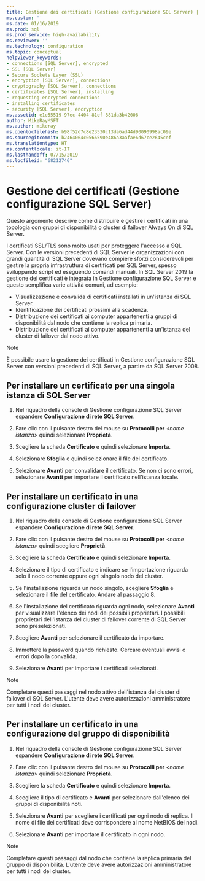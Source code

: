 ```yaml
---
title: Gestione dei certificati (Gestione configurazione SQL Server) | Microsoft Docs
ms.custom: ''
ms.date: 01/16/2019
ms.prod: sql
ms.prod_service: high-availability
ms.reviewer: ''
ms.technology: configuration
ms.topic: conceptual
helpviewer_keywords:
- connections [SQL Server], encrypted
- SSL [SQL Server]
- Secure Sockets Layer (SSL)
- encryption [SQL Server], connections
- cryptography [SQL Server], connections
- certificates [SQL Server], installing
- requesting encrypted connections
- installing certificates
- security [SQL Server], encryption
ms.assetid: e1e55519-97ec-4404-81ef-881da3b42006
author: MikeRayMSFT
ms.author: mikeray
ms.openlocfilehash: b98f52d7c8e23530c13da6ad44d90090998ac09e
ms.sourcegitcommit: b2464064c0566590e486a3aafae6d67ce2645cef
ms.translationtype: HT
ms.contentlocale: it-IT
ms.lasthandoff: 07/15/2019
ms.locfileid: "68212746"
---
```

# <a name="certificate-management-sql-server-configuration-manager"></a>Gestione dei certificati (Gestione configurazione SQL Server)

Questo argomento descrive come distribuire e gestire i certificati in una topologia con gruppi di disponibilità o cluster di failover Always On di SQL Server.

I certificati SSL/TLS sono molto usati per proteggere l'accesso a SQL Server. Con le versioni precedenti di SQL Server le organizzazioni con grandi quantità di SQL Server dovevano compiere sforzi considerevoli per gestire la propria infrastruttura di certificati per SQL Server, spesso sviluppando script ed eseguendo comandi manuali. In SQL Server 2019 la gestione dei certificati è integrata in Gestione configurazione SQL Server e questo semplifica varie attività comuni, ad esempio: 

* Visualizzazione e convalida di certificati installati in un'istanza di SQL Server. 
* Identificazione dei certificati prossimi alla scadenza. 
* Distribuzione dei certificati ai computer appartenenti a gruppi di disponibilità dal nodo che contiene la replica primaria. 
* Distribuzione dei certificati ai computer appartenenti a un'istanza del cluster di failover dal nodo attivo.

> [!NOTE]
> È possibile usare la gestione dei certificati in Gestione configurazione SQL Server con versioni precedenti di SQL Server, a partire da SQL Server 2008.

##  <a name="provision-single-server-cert"></a> Per installare un certificato per una singola istanza di SQL Server  
  
1. Nel riquadro della console di Gestione configurazione SQL Server espandere **Configurazione di rete SQL Server**.  
  
2. Fare clic con il pulsante destro del mouse su **Protocolli per** *&lt;nome istanza&gt;* quindi selezionare **Proprietà**.  
  
3. Scegliere la scheda **Certificato** e quindi selezionare **Importa**.  
  
4. Selezionare **Sfoglia** e quindi selezionare il file del certificato.  
  
5. Selezionare **Avanti** per convalidare il certificato. Se non ci sono errori, selezionare **Avanti** per importare il certificato nell'istanza locale.  
  
 
##  <a name="provision-failover-cluster-cert"></a> Per installare un certificato in una configurazione cluster di failover  
  
1. Nel riquadro della console di Gestione configurazione SQL Server espandere **Configurazione di rete SQL Server**.
  
2. Fare clic con il pulsante destro del mouse su **Protocolli per** *&lt;nome istanza&gt;* quindi scegliere **Proprietà**. 

3. Scegliere la scheda **Certificato** e quindi selezionare **Importa**.

4. Selezionare il tipo di certificato e indicare se l'importazione riguarda solo il nodo corrente oppure ogni singolo nodo del cluster.

5. Se l'installazione riguarda un nodo singolo, scegliere **Sfoglia** e selezionare il file del certificato. Andare al passaggio 8.

6. Se l'installazione del certificato riguarda ogni nodo, selezionare **Avanti** per visualizzare l'elenco dei nodi dei possibili proprietari. I possibili proprietari dell'istanza del cluster di failover corrente di SQL Server sono preselezionati.

7. Scegliere **Avanti** per selezionare il certificato da importare.

8. Immettere la password quando richiesto. Cercare eventuali avvisi o errori dopo la convalida.

9. Selezionare **Avanti** per importare i certificati selezionati.

> [!NOTE]
> Completare questi passaggi nel nodo attivo dell'istanza del cluster di failover di SQL Server. L'utente deve avere autorizzazioni amministratore per tutti i nodi del cluster.

##  <a name="provision-availability-group-cert"></a>Per installare un certificato in una configurazione del gruppo di disponibilità  
  
1. Nel riquadro della console di Gestione configurazione SQL Server espandere **Configurazione di rete SQL Server**.
  
2. Fare clic con il pulsante destro del mouse su **Protocolli per** *&lt;nome istanza&gt;* quindi selezionare **Proprietà**.  
  
3. Scegliere la scheda **Certificato** e quindi selezionare **Importa**.  
  
4. Scegliere il tipo di certificato e **Avanti** per selezionare dall'elenco dei gruppi di disponibilità noti.  

5. Selezionare **Avanti** per scegliere i certificati per ogni nodo di replica. Il nome di file dei certificati deve corrispondere al nome NetBIOS dei nodi.

6. Selezionare **Avanti** per importare il certificato in ogni nodo.


> [!NOTE]
> Completare questi passaggi dal nodo che contiene la replica primaria del gruppo di disponibilità. L'utente deve avere autorizzazioni amministratore per tutti i nodi del cluster.

